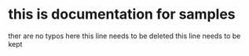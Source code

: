 # this is documentation for samples
ther are no typos here
this line needs to be deleted 
this line needs to be kept